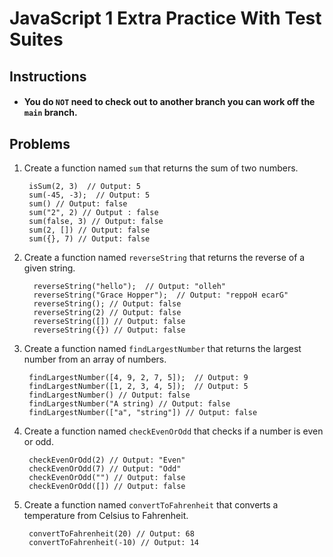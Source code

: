 # JavaScript 1 Extra Practice With Test Suites

## Instructions

- #### You do `NOT` need to check out to another branch you can work off the `main` branch.

## Problems

1. Create a function named `sum` that returns the sum of two numbers.

        isSum(2, 3)  // Output: 5
        sum(-45, -3);  // Output: 5
        sum() // Output: false
        sum("2", 2) // Output : false
        sum(false, 3) // Output: false
        sum(2, []) // Output: false
        sum({}, 7) // Output: false
2. Create a function named `reverseString` that returns the reverse of a given string.
    
         reverseString("hello");  // Output: "olleh"
         reverseString("Grace Hopper");  // Output: "reppoH ecarG"
         reverseString(); // Output: false
         reverseString(2) // Output: false
         reverseString([]) // Output: false
         reverseString({}) // Output: false
3. Create a function named `findLargestNumber` that returns the largest number from an array of numbers.

        findLargestNumber([4, 9, 2, 7, 5]);  // Output: 9
        findLargestNumber([1, 2, 3, 4, 5]);  // Output: 5
        findLargestNumber() // Output: false
        findLargestNumber("A string) // Output: false
        findLargestNumber(["a", "string"]) // Output: false
4. Create a function named `checkEvenOrOdd` that checks if a number is even or odd.
    
        checkEvenOrOdd(2) // Output: "Even"
        checkEvenOrOdd(7) // Output: "Odd"
        checkEvenOrOdd("") // Output: false
        checkEvenOrOdd([]) // Output: false
5. Create a function named `convertToFahrenheit` that converts a temperature from Celsius to Fahrenheit.

        convertToFahrenheit(20) // Output: 68
        convertToFahrenheit(-10) // Output: 14
        